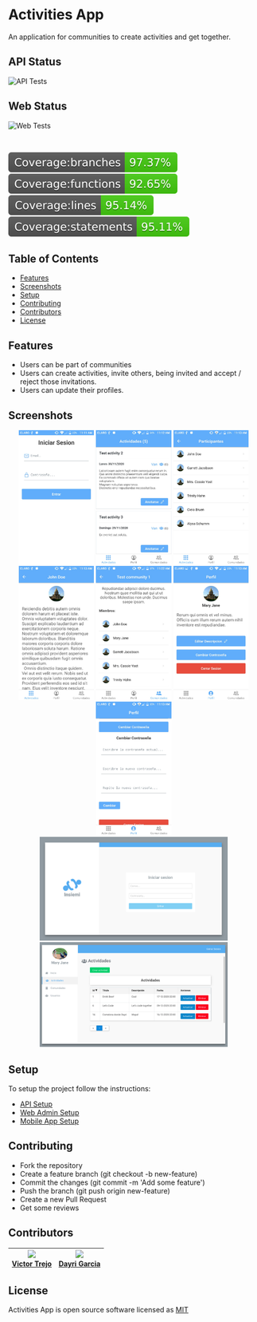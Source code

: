 # Activities App
An application for communities to create activities and get together.
  
## API Status

![API Tests](https://github.com/xvicmanx/activities-app/workflows/API_Tests/badge.svg)
  
## Web Status

![Web Tests](https://github.com/xvicmanx/activities-app/workflows/Web_Tests/badge.svg)

<br />

![Branches Tests Coverage](web/badges/badge-branches.svg)
![Functions Tests Coverage](web/badges/badge-functions.svg)
![Lines Tests Coverage](web/badges/badge-lines.svg)
![Statements Tests Coverage](web/badges/badge-statements.svg)


## Table of Contents

* [Features](#features)
* [Screenshots](#screenshots)
* [Setup](#setup)
* [Contributing](#contributing)
* [Contributors](#contributors)
* [License](#license)


## Features

* Users can be part of communities
* Users can create activities, invite others, being invited and accept / reject those invitations.
* Users can update their profiles.


## Screenshots


<p align="center">
  <img src="screenshots/signin-view.jpeg" width="30%" title="Signin">

  <img src="screenshots/activities-list.jpeg" width="30%" title="Activites List">

  <img src="screenshots/participants-list.jpeg" width="30%" title="Participants List">

  <img src="screenshots/profile-description.jpeg" width="30%" title="Profile description">

  <img src="screenshots/community-details.jpeg" width="30%" title="Community details">

  <img src="screenshots/profile.jpeg" width="30%" title="User profile">

  <img src="screenshots/change-password.jpeg" width="30%" title="Change password">

  <img src="screenshots/admin-login.png" width="75%" title="Admin Login">

  <img src="screenshots/admin-activities-view.png" width="75%" title="Admin Activities View">
</p>

## Setup
To setup the project follow the instructions:
- [API Setup](api/README.md)
- [Web Admin Setup](web/README.md)
- [Mobile App Setup](mobile/README.md)

## Contributing
- Fork the repository
- Create a feature branch (git checkout -b new-feature)
- Commit the changes (git commit -m 'Add some feature')
- Push the branch (git push origin new-feature)
- Create a new Pull Request
- Get some reviews

## Contributors


|<img src="https://avatars0.githubusercontent.com/u/7307503?s=100&v=4"> <br/>[Victor Trejo](https://github.com/xvicmanx) | <img src="https://avatars1.githubusercontent.com/u/61056785?s=100&v=4"> <br/>[Dayri Garcia](https://github.com/dayrimax91) |
|-------------|-------------|

## License
Activities App is open source software licensed as [MIT](LICENSE.md)
